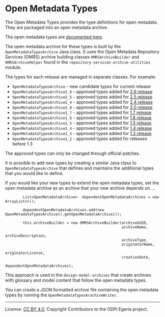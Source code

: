 <!-- SPDX-License-Identifier: CC-BY-4.0 -->
<!-- Copyright Contributors to the ODPi Egeria project. -->

# Open Metadata Types

The Open Metadata Types provides the type definitions for open metadata.
They are packaged into an open metadata archive.

The open metadata types are [documented here](../../../open-metadata-publication/website/open-metadata-types).

The open metadata archive for these types is built by the `OpenMetadataTypesArchive` Java class.
It uses the Open Metadata Repository Services (OMRS) archive building
classes `OMRSArchiveBuilder` and `OMRSArchiveHelper` found in the `repository-services-archive-utilities` module.

The types for each release are managed in separate classes. For example:
 * `OpenMetadataTypesArchive` - new candidate types for current release 
 * `OpenMetadataTypesArchive2_6` - approved types added for [2.6 release](../../../release-notes/release-notes-2-6.md)
 * `OpenMetadataTypesArchive2_5` - approved types added for [2.5 release](../../../release-notes/release-notes-2-5.md)
 * `OpenMetadataTypesArchive2_4` - approved types added for [2.4 release](../../../release-notes/release-notes-2-4.md)
 * `OpenMetadataTypesArchive2_0` - approved types added for [2.0 release](../../../release-notes/release-notes-2-0.md)
 * `OpenMetadataTypesArchive1_7` - approved types added for [1.7 release](../../../release-notes/release-notes-1-7.md)
 * `OpenMetadataTypesArchive1_6` - approved types added for [1.6 release](../../../release-notes/release-notes-1-6.md)
 * `OpenMetadataTypesArchive1_5` - approved types added for [1.5 release](../../../release-notes/release-notes-1-5.md)
 * `OpenMetadataTypesArchive1_4` - approved types added for [1.4 release](../../../release-notes/release-notes-1-4.md)
 * `OpenMetadataTypesArchive1_3` - approved types added for [1.3 release](../../../release-notes/release-notes-1-3.md)
 * `OpenMetadataTypesArchive1_2` - approved types added for releases before 1.3
 
The approved types can only be changed through official patches.

It is possible to add new types by creating a similar Java class to `OpenMetadataTypesArchive` that defines
and maintains the additional types that you would like to define.

If you would like your new types to extend the open metadata types, set the open metadata archive as an
archive that your new archive depends on ...

```
        List<OpenMetadataArchive>  dependentOpenMetadataArchives = new ArrayList<>();

        dependentOpenMetadataArchives.add(new OpenMetadataTypesArchive().getOpenMetadataArchive());

        this.archiveBuilder = new OMRSArchiveBuilder(archiveGUID,
                                                     archiveName,
                                                     archiveDescription,
                                                     archiveType,
                                                     originatorName,
                                                     originatorLicense,
                                                     creationDate,
                                                     dependentOpenMetadataArchives);
```

This approach is used in the `design-model-archives` that create archives with glossary and model content
that follow the open metadata types.

You can create a JSON formatted archive file containing the open metadata types by running the `OpenMetadataTypesArachiveWriter`.

----
License: [CC BY 4.0](https://creativecommons.org/licenses/by/4.0/),
Copyright Contributors to the ODPi Egeria project.